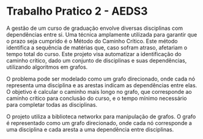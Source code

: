 # Trabalho Pratico 2 - AEDS3

A gestão de um curso de graduação envolve diversas disciplinas com dependências entre si. Uma técnica amplamente utilizada para garantir que o prazo seja cumprido é o Método do Caminho Crítico. Este método identifica a sequência de matérias que, caso sofram atraso, afetariam o tempo total do curso. Este projeto visa automatizar a identificação do caminho crítico, dado um conjunto de disciplinas e suas dependências, utilizando algoritmos em grafos.

O problema pode ser modelado como um grafo direcionado, onde cada nó representa uma disciplina e as arestas indicam as dependências entre elas. O objetivo é calcular o caminho mais longo no grafo, que corresponde ao caminho crítico para conclusão do curso, e o tempo mínimo necessário para completar todas as disciplinas.

O projeto utiliza a biblioteca networkx para manipulação de grafos. O grafo é representado como um grafo direcionado, onde cada nó corresponde a uma disciplina e cada aresta a uma dependência entre disciplinas.
